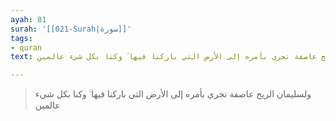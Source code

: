 ```yaml
---
ayah: 81
surah: '[[021-Surah|سورة]]'
tags:
- quran
text: ولسليمان الريح عاصفة تجري بأمره إلى الأرض التي باركنا فيها ۚ وكنا بكل شيء عالمين

---
```

> ولسليمان الريح عاصفة تجري بأمره إلى الأرض التي باركنا فيها ۚ وكنا بكل شيء عالمين
